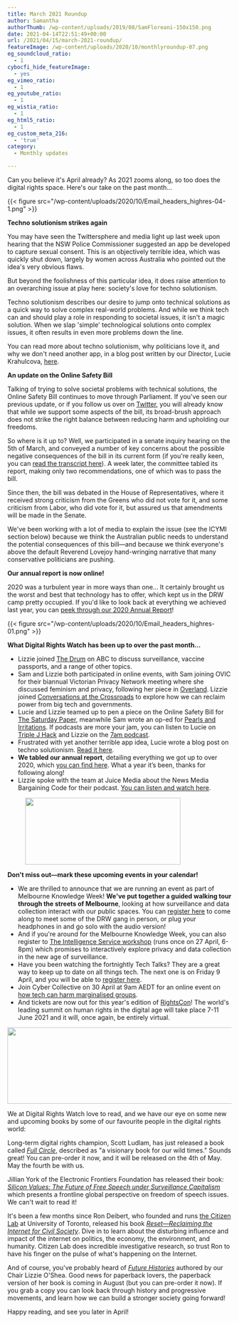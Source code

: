 ```yaml
---
title: March 2021 Roundup
author: Samantha
authorThumb: /wp-content/uploads/2019/08/SamFloreani-150x150.png
date: 2021-04-14T22:51:49+00:00
url: /2021/04/15/march-2021-roundup/
featureImage: /wp-content/uploads/2020/10/monthlyroundup-07.png
eg_soundcloud_ratio:
  - 1
cybocfi_hide_featureImage:
  - yes
eg_vimeo_ratio:
  - 1
eg_youtube_ratio:
  - 1
eg_wistia_ratio:
  - 1
eg_html5_ratio:
  - 1
eg_custom_meta_216:
  - 'true'
category:
  - Monthly updates

---
```

Can you believe it's April already? As 2021 zooms along, so too does the digital rights space. Here's our take on the past month&#8230;

<div class="wp-block-image">
{{< figure src="/wp-content/uploads/2020/10/Email_headers_highres-04-1.png" >}}
</div>

**Techno solutionism strikes again**

You may have seen the Twittersphere and media light up last week upon hearing that the NSW Police Commissioner suggested an app be developed to capture sexual consent. This is an objectively terrible idea, which was quickly shut down, largely by women across Australia who pointed out the idea's very obvious flaws.

But beyond the foolishness of this particular idea, it does raise attention to an overarching issue at play here: society's love for techno solutionism.

Techno solutionism describes our desire to jump onto technical solutions as a quick way to solve complex real-world problems. And while we think tech can and should play a role in responding to societal issues, it isn't a magic solution. When we slap 'simple' technological solutions onto complex issues, it often results in even more problems down the line.

You can read more about techno solutionism, why politicians love it, and why we don't need another app, in a blog post written by our Director, Lucie Krahulcova, [here][1].

**An update on the Online Safety Bill**

Talking of trying to solve societal problems with technical solutions, the Online Safety Bill continues to move through Parliament. If you've seen our previous update, or if you follow us over on [Twitter][2], you will already know that while we support some aspects of the bill, its broad-brush approach does not strike the right balance between reducing harm and upholding our freedoms.

So where is it up to? Well, we participated in a senate inquiry hearing on the 5th of March, and conveyed a number of key concerns about the possible negative consequences of the bill in its current form (if you're really keen, you can [read the transcript here][3]). A week later, the committee tabled its report, making only two recommendations, one of which was to pass the bill.

Since then, the bill was debated in the House of Representatives, where it received strong criticism from the Greens who did not vote for it, and some criticism from Labor, who did vote for it, but assured us that amendments will be made in the Senate.

We've been working with a lot of media to explain the issue (see the ICYMI section below) because we think the Australian public needs to understand the potential consequences of this bill—and because we think everyone's above the default Reverend Lovejoy hand-wringing narrative that many conservative politicians are pushing.

**Our annual report is now online!**

2020 was a turbulent year in more ways than one&#8230; It certainly brought us the worst and best that technology has to offer, which kept us in the DRW camp pretty occupied. If you'd like to look back at everything we achieved last year, you can [peek through our 2020 Annual Report][4]!

<div class="wp-block-image">
{{< figure src="/wp-content/uploads/2020/10/Email_headers_highres-01.png" >}}
</div>

**What Digital Rights Watch has been up to over the past month&#8230;**

  * Lizzie joined [The Drum][5] on ABC to discuss surveillance, vaccine passports, and a range of other topics.
  * Sam and Lizzie both participated in online events, with Sam joining OVIC for their biannual Victorian Privacy Network meeting where she discussed feminism and privacy, following her piece in [Overland][6]. Lizzie joined [Conversations at the Crossroads][7] to explore how we can reclaim power from big tech and governments.
  * Lucie and Lizzie teamed up to pen a piece on the Online Safety Bill for [The Saturday Paper][8], meanwhile Sam wrote an op-ed for [Pearls and Irritations][9]. If podcasts are more your jam, you can listen to Lucie on [Triple J Hack][10] and Lizzie on the [7am podcast][11].
  * Frustrated with yet another terrible app idea, Lucie wrote a blog post on techno solutionism. [Read it here][12].
  * **We tabled our annual report**, detailing everything we got up to over 2020, which [you can find here][13]. What a year it&#8217;s been, thanks for following along!
  * Lizzie spoke with the team at Juice Media about the News Media Bargaining Code for their podcast. [You can listen and watch here][14].

<div class="wp-block-image">
  <figure class="aligncenter size-large is-resized"><img loading="lazy" decoding="async" src="/wp-content/uploads/2020/09/Email_headers_highres-06-1024x342.png" alt="" class="wp-image-7275" width="349" height="150" /></figure>
</div>

**Don't miss out—mark these upcoming events in your calendar!**

  * We are thrilled to announce that we are running an event as part of Melbourne Knowledge Week! **We've put together a guided walking tour through the streets of Melbourne**, looking at how surveillance and data collection interact with our public spaces. You can [register here][15] to come along to meet some of the DRW gang in person, or plug your headphones in and go solo with the audio version!
  * And if you're around for the Melbourne Knowledge Week, you can also register to [The Intelligence Service workshop][16] (runs once on 27 April, 6-8pm) which promises to interactively explore privacy and data collection in the new age of surveillance.
  * Have you been watching the fortnightly Tech Talks? They are a great way to keep up to date on all things tech. The next one is on Friday 9 April, and you will be able to [register here][17].
  * Join Cyber Collective on 30 April at 9am AEDT for an online event on [how tech can harm marginalised groups][18].
  * And tickets are now out for this year's edition of [RightsCon][19]! The world's leading summit on human rights in the digital age will take place 7-11 June 2021 and it will, once again, be entirely virtual.<figure class="wp-block-image size-large">

<img loading="lazy" decoding="async" width="1024" height="171" src="/wp-content/uploads/2020/09/Email_headers_highres-02-1024x171.png" alt="" class="wp-image-7271" srcset="/wp-content/uploads/2020/09/Email_headers_highres-02-1024x171.png 1024w, /wp-content/uploads/2020/09/Email_headers_highres-02-300x50.png 300w, /wp-content/uploads/2020/09/Email_headers_highres-02-768x128.png 768w, /wp-content/uploads/2020/09/Email_headers_highres-02-1536x256.png 1536w, /wp-content/uploads/2020/09/Email_headers_highres-02-2048x342.png 2048w" sizes="(max-width: 1024px) 100vw, 1024px" /> </figure>

We at Digital Rights Watch love to read, and we have our eye on some new and upcoming books by some of our favourite people in the digital rights world:

Long-term digital rights champion, Scott Ludlam, has just released a book called [_Full Circle_][20], described as "a visionary book for our wild times." Sounds great! You can pre-order it now, and it will be released on the 4th of May. May the fourth be with us.

Jillian York of the Electronic Frontiers Foundation has released their book: [_Silicon Values: The Future of Free Speech under Surveillance Capitalism_][21] which presents a frontline global perspective on freedom of speech issues. We can't wait to read it!

It's been a few months since Ron Deibert, who founded and runs [the Citizen Lab][22] at University of Toronto, released his book [_Reset_—_Reclaiming the Internet for Civil Society_][23]. Dive in to learn about the disturbing influence and impact of the internet on politics, the economy, the environment, and humanity. Citizen Lab does incredible investigative research, so trust Ron to have his finger on the pulse of what's happening on the Internet.


And of course, you've probably heard of [_Future Histories_][24] authored by our Chair Lizzie O'Shea. Good news for paperback lovers, the paperback version of her book is coming in August (but you can pre-order it now). If you grab a copy you can look back through history and progressive movements, and learn how we can build a stronger society going forward!

Happy reading, and see you later in April!

 [1]: https://u1584542.ct.sendgrid.net/ss/c/CMxF4nARlf6wAFa1PSfv0mmZ9RIuK0LyVv5J0Wo3jtKeOmcqC_L1jLYRjAml23jdyeCtGZsX6zqvxsRVMMTLgzNdJn1AsT0ji6Jm6Y6DG-kpWfraEuNh1hRAmY9iZysATm94Az2Jk-wQTMphzESUOeAXFGBgQ2I8WoqcWo3OfHywsYauZRObYbAHKzfYxLCuV6oE2RNAp6ZOEC0nFliEVzTVO1v4RovUw6_PUsDw5uZc4v7EEeeEFirRaI1QN0fE9SeYSeVhqC7N1F994moBWoqCI1bCe3C5G_yb5pDyjPSizRBHmInq42IiRf_wStNjzq0jXkwLRh4XGRNL3oP0-wvy8jP3eipv9yaMVD2f7Cw/3at/Yo2VBgBPTmeltAZj1p0EuQ/h0/0kaSdGCb5CR0MA4gcYaFQ4atVfoEz87wxQ9EU4hcK8c
 [2]: https://u1584542.ct.sendgrid.net/ss/c/dSCQfi9FLISmU3ZE3bfPhlSBN6XYeCKzaLLHWVkJ-A_46oQk_8HR5TWIaTK3vleMLimgwrSmYLL8jf3gg9aXOTrWWqFSVqMZeeMrX0IrX_aKVMagmyaYGdb04_LvWF8CcRg05KIo5dWNLP0dXJdJUEQSiAhvPBOqfaDH6oGW-UwCZL9lrF0MxPOCdQricdfngsXUIcs2pkfVTpOj13d85w-YpvrIXqF5iJvhIVUHdI-xCSkQmgjM8XXS8-nzwFhVqrGNorFxDq-w-xinT1jwE8b6FLdLznicUiXlcdfPwQI/3at/Yo2VBgBPTmeltAZj1p0EuQ/h1/gB0HPgrJL49RU8wP0VGJUw4UbdaUZqinwIjKUl_bKYc
 [3]: https://u1584542.ct.sendgrid.net/ss/c/1XQbiUZqIgkFRQxQopJGKWI2-Adn0jJHKHfA1c9Eihu2GA7jKcEkvYE3rLIElB8aVrvtJvdhzo3ER3bW-NBB-9_lyWnAHlfL3A8yFrOFpAn7LWMrw1qzwwVxqCOEqbvoyy3JtlldN8dTicypHB20yXl9lu_nrsp9hnn-WR-FYWgxDstXM9e5eR6p-tf5Jk54sbPc5LVtADM4b5qJgg1CyQyM8X8dqSZjc7ysYS1nCtMybD-yg1qy-Y6JyEyhgbAEL_ZWBkIsaWBTnOKXovMCxAohttbGyGIp4xhjKONbPqai0kxHA0jL8kVVjzv7Sr4Q8EvC1tgQJLuDvmjtrPkxdy6wEJUyzWj0dB8LzuzLVro/3at/Yo2VBgBPTmeltAZj1p0EuQ/h2/2as0goW7s7R2BE5q0q5Rrcf84YdzRzs_Z_NcSekz2vI
 [4]: https://u1584542.ct.sendgrid.net/ss/c/AmCPGAa5TKCV0Ya3nRaidLj-E38ivNX1IxXECBaIAIBnfl3P693KHmdSgMw1M2G-atIySv9WIr8kn-FtiyTRrvCtwiUH73NZXE7qyElrsAIg5LqgDAbeygypBQiARmh1OPtySw44LcgbarC4w1eEExb4-4RIJjS5vhUN7mDKjlZlNu_3jCmbKzXiaDCjtamD2Iq0QPjgPhoWx_BgfLnoE5ijwK-UCXZv4m6tMUPI6Mxmi8T0HttpqwNFzEW2OFoL1SdLuNxaC37WWhaKyOjC1gqqOBWD9RddiZGAvjnztiIqOjlONUFQftf0XidFcpZ0fa7C4-xphacZYdOSJ1fxNWfLZAbs4zUxDAfnNev8bLE/3at/Yo2VBgBPTmeltAZj1p0EuQ/h3/VBxaR7k2kr7GCiIKAgAt3OaAo0cb5vMuADnRtR86W6E
 [5]: https://u1584542.ct.sendgrid.net/ss/c/atcYNHk4Eh2YdGnwBh-YDGIGJRYXbFhwDBC3dDNR_uq1mvtEFQyeNW3vnrZvaY37AHgGSk-qKOKNNZZKtNEwOcBbat14EvgjwkQXKz9mFqFstprJ9faptTH5hWqLWZDCS3bjpqcj_IsnESEh35WWS_zzXxQFkgYdPg-UEQWZPnsf-VgHdGEhX2aq8J1TK_GEf5jwkKiQ3YR0UIQsMGk1k-ItD8e9nmbC9xkfwLGbLrKWrJ_7FsOMefQGRvrCJ5kKDU7dsHtqLEKaSCDwwPNukcpvcSHQTnih32bJh0jNPBRoRTYVP7TqGurxQtzZUuE-GzDVnGW81jjeW1Dk6S0XCI4FAcQ-jgJUmuFrAh-Akxg/3at/Yo2VBgBPTmeltAZj1p0EuQ/h4/GU3uF_iGibxReHR-yS2pmKXrmWgJuEN4kU6fpIGJmhw
 [6]: https://u1584542.ct.sendgrid.net/ss/c/BqA3LhzOFl92KwaVoz69N0qR3BWkZXYkjMRYGJoSlachYipE7PqTPfOdSg3b1kSSDI8gs9l9LiibEFTNjEbrRMPmodymNSbgjh7hUUJflbfmVz4ocXBR6jTUxt2_sR1yzHfi9cg1A0go3FrU5FgALGXLkIFQ8ZFCiAIA5TmInIbgc4qleXWpx9FtIap_ucYmow0eJsrgAoVQvFU5XxGqI3cQU_jy_0K9ZGxY9pf0d1-JNlqcn6lQEW8QOv5HR1eLZIMNoMEdf1PmRpCxRf5sMl0dg-2WzSBKsl3v4hCwi_XbekSH-Hu93DUM7QiEPWpsUe6iIwdIXSEX_1K8qxXREIjQeOVBc_hcFWDpIjv_Sv0/3at/Yo2VBgBPTmeltAZj1p0EuQ/h5/eAKIUa67jEQae0_CWSP6yI8gBEpwl4BuKAPIu-AtZlY
 [7]: https://u1584542.ct.sendgrid.net/ss/c/Mqag7sW8TIW-nixyBdulQgjUm_5PscMyR9EQ-7hw10-seuvNFuf9rWz7BkjnnHjbxpaulTWyhnJNKsYOrHVunOzdtudliuO5rxlQO4jAAPw4uW-ci7fT0lMsCb-cqOgGKBRuKnq2OOhh3T3mjvgv1XGxFtYkf1tPUWwMJoYfl2smkMWRorSlPHBHNvHwS03st8MkF9ipWCx-KLNRvldBe56aC2c5EqDsXUJxpgd-2dZpT2rQJFb7g29nZbQni3JloO2R75JyB60op3VPbIpTitiL_jiIm78HYvnCddVOJGvUgpgqybXIDqNz69hh5LQK/3at/Yo2VBgBPTmeltAZj1p0EuQ/h6/gyxC24E7DNlhAfACmkcCP3Nin3YqUra7Np33j5tF8w8
 [8]: https://u1584542.ct.sendgrid.net/ss/c/atcYNHk4Eh2YdGnwBh-YDBF5ArGB1LleEFdVHUJPr352estmmsiePkKyK1WgyfjZMtk05qeWq4hCnTOL9BD0MQp7dHmbw6YqFq8ISUxVZRWDJuLXLfYMMpfEryTzweb9hDAsbI9eBS_g7bKqK3XfwCVnAnmQ20GLAdwPRKier0L83uNImpsUrzkN73U2Y17ylhOo7yY0GEfdgbOd7mFgQHhpzcI_KGl138KRPrfEhs2WkjL3TQyXiHsTSv6fjrYTWjfK8k94cAnk2KuaVuWqNEAOoaIbFnMlka-mD2uZE3A1Cl1bEVuhr_9FhHPnJkBRbKy-q2cxZgRlVjwvi_vrC2q-bY7PEaiw6O3766HZ5URIb_oV5k_wGn_jZ73yve3NgSd04MQmsPOBMggaraUAcRqSQx0witVxVeAToaY9bPI/3at/Yo2VBgBPTmeltAZj1p0EuQ/h7/1AzF2ulcfxp_gtOs9UN8uLN0CgEkQPTiT1VNUwkKd1I
 [9]: https://u1584542.ct.sendgrid.net/ss/c/KTqGVTU95m3XYkCVwdzD9dgQnjriGivCzbvJ9AL9jYTn7huY7giHEWUbTd41CosnaezrdgjK73JFqmHYBk3833Jej_be2FnQtuVVf9rq4cvTYd8BAMrfbMFAsxysWZ_1YmPji01tCBMJaLNKYrrrIYYvuP0_EAJrrjhj8eTFfjzgw0VVkGz_MYhPMk3-u9wFU4ZRmet3i-4fP3z-esFAlpU07AlxoJ8FzH9SlaMfV43ZcELk271gxEFEXiYMxDqx7yhVIk5wM80U_kVXUAKiMENS0RjrI2hNv-nzeSAZrs6HZR9j8U1QVWlKUUc6ESver7c4N0g3GD2Xw_zhL0zZPhtwVO08p_7EWqhiOYRZ8tdfXpjkK4Iq9mXL_ZRuu1U6/3at/Yo2VBgBPTmeltAZj1p0EuQ/h8/LuFaA-PV8moNblRGHcLw5zQVSaRxngtp-cCuTVhkIJA
 [10]: https://u1584542.ct.sendgrid.net/ss/c/atcYNHk4Eh2YdGnwBh-YDMuin2L9HjnFmdZnIG_LH-2igPtH1S3sDGGtIukoblkzoxUac2unta-ynJ38_NUK3MtZ-CRt30lD4Z2k6Skmz0DIwAMwv34NhoMscS1jQ5VlGNgzo2dvx6eJ6KPuAnpcwHMPkS9vJ6vz2WhdCF1XAKJOaspwb4tmEk3HQTVoCwTzcOZ7XEHpDn3bocLCXaVRM0tkigflm07UkwgEc6k1mbZSBdoqccl8cc6TQd4rz2j8SMPqfXEtiUHgOxBqlpaGXUm5tGv9V51_hpWazop4nql8Xh43Rq_dcKc3rFbgo7oA8KOKeQtwNoNcKZLoWXt11WO3OF8U1uzsLqCgpeF07jQ/3at/Yo2VBgBPTmeltAZj1p0EuQ/h9/WfGyvCUyYt8eZxjxvQ9a2AhOiyvJxiRyHYT5ihTVkUw
 [11]: https://u1584542.ct.sendgrid.net/ss/c/8HToISgnFTOc8o1RQ8FP1-Q4EemwaauzfRPiOyO_nIq9La-o_JXIWkoENlZBqShV5iyhhrLtJuClx7N4thVX5PTqeWP9m2d4BgmHkkIkgw_HAlosQzYwbH2J2yEhAorFy6ZJ5c4NAExXKW9a7wQbpsjx4VLxvcQR3SwrJW63LcaV7VYInn6TwQA5Gq_41yx_g-P0Mp9oCuLp2_1bDI7NZTLmKMM_XZv3C0RuqLinYfsyVxUzHFZgJap5hamtZWZHpLrPLb9Q8aKVN6dqV17Wqswl91GrTUJQ4xyh2Sb6mkBpuSYpweXXR4iC7BzTtEj806CY5PHv4UDYfjhVyrk0XGIGadQWvn3pGDxgIHTKCOReBdmb_uqi4WsvSY7G-HjB/3at/Yo2VBgBPTmeltAZj1p0EuQ/h10/Ov6bklDvKR6RptGiMcvBN9lGxyyJnUPdDcNd8wvrHk4
 [12]: https://u1584542.ct.sendgrid.net/ss/c/CMxF4nARlf6wAFa1PSfv0mmZ9RIuK0LyVv5J0Wo3jtKeOmcqC_L1jLYRjAml23jdyeCtGZsX6zqvxsRVMMTLgzNdJn1AsT0ji6Jm6Y6DG-mhZoX3AzKnMoggp0gh0jBENvNPTSyJAHCAW-jtOaNYLx5LjNlxue4IiM_dx8VDptwRlZ_iE96lYnQ8UtgbJgI3bPpDSoHDnha5ESVzAktvcHD58h0Hzo9xCm_WsGNOznOtL-eNlQiisZN-NpEJRZQVk1edDnCbgYRoJwdvwgJT06qAf3pXrLHqI3Op9T9Gj_UsNoKFAEm1XhwOihX3WnPBI-4Jyvh0PvndrEUM1xrRcd5qI0EgWiAnLRQ1AH8pDWM/3at/Yo2VBgBPTmeltAZj1p0EuQ/h11/pgxxYXDT_cja33pEAd0V5Js2ORkxM9KdqlLiIfKZ65U
 [13]: https://u1584542.ct.sendgrid.net/ss/c/CMxF4nARlf6wAFa1PSfv0mmZ9RIuK0LyVv5J0Wo3jtIS12vsAfWzi3vjJ8FNsfEJaw_zluqCnrILtcZACFhVa9fcUdgIwN5iMpJxZ64E6gJSBFZa61zO5maFsk3-yBPA1iYkxJwKUVpiQFGFHFdcHVUgStdqyD-3P7VL7a8JmANJ5Xk4qlx1qZQkmJbM7TXO64IMUyzHUItQrXJEuUBoszsVXjU_WvstCKlqCB8YkYqwbTeKBGe4a4H9z3bW6D65ScQ-jhgdN5Z6KRkcu8DLumSt2vJKdsmLOnRiV8mWBrlcSTHY4RhIzwoDJ9OuQ-1ueDxfCv3UChsRjcRvn9qce0TgCMy2kQacHmveYbimLJA/3at/Yo2VBgBPTmeltAZj1p0EuQ/h12/Nw82WjLqAclTj8zGnmdY6dJUTSkH2bFqgC2sxGrrGoI
 [14]: https://u1584542.ct.sendgrid.net/ss/c/atcYNHk4Eh2YdGnwBh-YDOJPR4Z5lDybbWIPhQSOR8Gx36ya4bYc2XGeA_Qgs7p6VvAHuWmGCYH4St1T58dvYI6JxpioGTsOVXSpTEL4pN9i-f62WoMEVEY51QBNbbDbNrlu1q9uBRhTPQqDVxX3h5ESkXx-H2dIEkr-coBiad2xFSU3W6JC76mapAUc-1GO8FAuqhc1MKCgLXuWeEUsyqde2fgK8RplVHz3Um9_IiWJHPr4Pdwa2vOvq8yC_1f5qRU1HCGeRVmjfDSrnmvN644y8-0c9rAFsyq2Q7HLFtqlXzLNiNTqsgjTyiL5vNObTD3QFVKEIcm9HCqh4DPxvNmZzBG_m6A-jMAA4exHMfE_jXg-DNnUs2SXr7Tlsivk/3at/Yo2VBgBPTmeltAZj1p0EuQ/h13/cNyH22W5hKFpRTcSLTTx4pjuyBthNtfq75pdZ0f9x0k
 [15]: https://u1584542.ct.sendgrid.net/ss/c/tTBUZwcBH_2q13Ow12s-ja-w0n3-8VTO6ITEpXxX2M6a2CuM1jEd2kaitJMJKyAu3O4bp7u7gGkM0qQ79s8yKizE29kkUJc2M8UvA0obtL6zHmpaFWdGGwvYTYRy0r5WeJJ8Q2m-lUkDYHXQCpvJXOo_0T899HT3BbRO6jjTSdlX5M6SrzSKNlmOnok9SpIk8HJX2UKwhDYPofkQBIoht5JQNNmmOSBys7b23Xyi6OQ6PONdeAsK362MCauSfp2VWROIL3w18r7oG690rQJ5jOWClBj_0Tok6PmwwVaMSxfJxfUBeBHuvlOjsaQQ_SPnX2JXuDQJzFNx7pdUxDGxKA/3at/Yo2VBgBPTmeltAZj1p0EuQ/h14/IaN4aYoSZOKMg9Zu9mT_JbrGMG-CFWnKMWgIIizMF5Q
 [16]: https://u1584542.ct.sendgrid.net/ss/c/tTBUZwcBH_2q13Ow12s-ja-w0n3-8VTO6ITEpXxX2M7UCS7NipxmwSH4vhM9lNAQQIm1HIPg_Uzf3xb_MXv3DBh_2qiIeWcaDTZRxhDTFOH_T-friVf6RaD-kVXo0XNO3qUiJdjW2bA3fAn-Z0FGw4TZBrO01UJ_o3a7ByGosbpHZxVe3kzeTxgRjFsec-X0JUNjI1Xt8-yHAYem6E6DV-Y7otLYc6PpGqpkgAgiqdiG8TRB-IjOMgR_Vm1B0ecsOBLQFRiyamyXuNQ-hcdzyBTkoqhMFzZl99b9KASr_FEaUkWSfSPcnXN9oFHNKGvWq27pWiW9GX4Kl-fMxK6OjGw8cTtJMCUoONs52LjKNN0/3at/Yo2VBgBPTmeltAZj1p0EuQ/h15/mZ5NvwTs6wvHN2yb_ynDM6xKjH-G5O5cGKUJ3QlKhKc
 [17]: https://u1584542.ct.sendgrid.net/ss/c/P8Elou2Rvc0qoMPEUZrMXQOdkwYPfWp1lSbdBGL8OQkZBIAwRpAMXO0VP8S7qG9ng-TsyiiweV1ZdBKnpIJ3u3gBg3xgVjwucAdhT5nMUo85tVeN6kdtEkb1jlwTA-plTecjugVSXngs_QU59Bku7N5r4bWwOgq7X65YClbPTDb1mCL9dXI-5-wxzxFR_xwwdTK2MkDiFv1Eou0SioPi1dCANeyGlgOMo5ivHqXUCqJG-0RxNoRie7di-ViETkHOJsEwEYk9ZltInvv9Pw8K2R33uUM20fbNakZopC0MTV_gLY9n9J5PKBeh79vP-gMDxXomJo7m1HredEiEgP8I2Q/3at/Yo2VBgBPTmeltAZj1p0EuQ/h16/ms-Rp_ZJ5OvPZ3rFwLK7ldLYQlyzDc5b3zXAg2ogawo
 [18]: https://u1584542.ct.sendgrid.net/ss/c/atcYNHk4Eh2YdGnwBh-YDFUMrsAHGKPNQSwNFtgiwh_HmNSqYLkV3EIMPfyEXfrL8bSW3OaOyviXuheFFSN8la3w8sLtyn0LTcnelgGHsdatYLWIr1MYN3zwU6ZHYOl_Ppcibe4adDEyDU9Ooi-Fb75s6SSE5IqSUV5iYyDm5Q38vtT59-SDtTfILkp3Zg7l_Jk6WhcuYFvZJK-bOB2aaKAMV8BLzUYgcIqD05KgSBRxdpcQW99rpTU0tYLytBHHPgt3xcH8qtt8ZLtc9RDYyMSzYy9MlCG53b-FSKwxxo78YiJJL6kPtx1MOEs2P7qjalf1Pi-6_1qymcGQ9T6H3UelCZL3QSF8n8CpAN-0ABk/3at/Yo2VBgBPTmeltAZj1p0EuQ/h17/afeYjwjrI9akxt8HBfwNTmQ49OlJMQDujATA0IOZLJ4
 [19]: https://u1584542.ct.sendgrid.net/ss/c/atcYNHk4Eh2YdGnwBh-YDPgdQRSupzitvY9iD4qNsMJ1dBQjuydgoXR_Iy84E1jbrCHiqdRFpQkVVBxOaZObud_UUXkUWNC_rQoId7OyosfgK35tM14MQbpMUE8MAAwSU2gY0FSElovzl2qhCIjKurmElXLiF6V6nIVILM9xypRu15FehRz4MJ-cG4z7cxRHwWgq-yq9Z8dL7KxKwbXn9uAM0M1TYoIfLe84b2OOZEtWtVI5hl4XWI6JxeaLXgyQrhdFVR7-frq1RtbpAD1U-HTgHz41PGzfG-3cyDlijzsV_4nvz74eVpXe-yxHYy3H/3at/Yo2VBgBPTmeltAZj1p0EuQ/h18/-m8mSkGXXKF_D0_EfWbTzwoHP7ZaPBEFKngsZU7tmJg
 [20]: https://u1584542.ct.sendgrid.net/ss/c/atcYNHk4Eh2YdGnwBh-YDIYOrLLfabDewWf3i08c7i4NhinriggE64MJO7NTN4X3ps581mrZJi0eYPpgeMEfFHSS-n8mlzaN1CCSk72GarHxDGD59R_29frP7XFvXA4frZdMWSO1gKKSyFN_-K13Uy5GQiYXVO4VKCaDe0-F1XygUSrwOET4WaJ8bKpk63vIC5C789uoTkfPaad6DdkVFXSAVbwJX9FJbPrRT393rqbTeHdejPjgtpNffuMbydWSms4u82Sy_XMdcV0K0ARPPxCRtci63VZCAthbfUZ5V0Ms9i0wU6MpEE0GkrQj4vTVWwu5pdg8NiCUiXS4OvetEQ/3at/Yo2VBgBPTmeltAZj1p0EuQ/h19/cJfVlkYFGAZfA0Jn3arD_e1pS0_Ilr6OzUFYjs4vhsw
 [21]: https://u1584542.ct.sendgrid.net/ss/c/KTqGVTU95m3XYkCVwdzD9Tl_hT49uGffEaPrVtJfX3M7UqqjuYMGQ-Dzlu3eX3uhCs92HOUCylM5HGuMZB-0avhKg8CLnysYpIcQfuwspzotaWK_5lbPqhll6ezGSay7qexcJH6GaMcdBL8rf6iAu_eiY6pZUYglBRra8qZOjrQYSOVR7zKvrym-OmuZ6esQxIPjgZJ2GbdF21h4tCnlUZQ4AvIC3IvLmLyqfHHuQCBcmit-rl704syYOP5DAwNULZkqwuChfwc7azLIVWiKGik5nbp1iAkSz8uQ9slK4rU/3at/Yo2VBgBPTmeltAZj1p0EuQ/h20/RNl9jQkf31t1Y5okLkQkBhGg8rNQ_r5KpdQN8FHwIUg
 [22]: https://u1584542.ct.sendgrid.net/ss/c/Mqag7sW8TIW-nixyBdulQhJ8Yij31RfaAEJOYbURoP67G2WZ-azXX8_Fpj6A14FYG4GJGCGbtNcpPkiG999xli9Kkg7c7P-TzBT6v_aOikVM1iynMcWxveSsGwN-22FlsA26Fqf3_l8coIAH5wOzOk__R64v_3ksC1Q40BwKfJ6ZUDh1AQYinFQSLs_xd7aJKyP6iRKJEAgPVSRr-syyq80AP0PGs_YQASmeaumhy_wxlS__uneIgnoUuW-jK-RnFia_lGmhYx9fjAk8p-lk2xaOJYq5WlbMyD5yUjQ8-Sc/3at/Yo2VBgBPTmeltAZj1p0EuQ/h21/-_gNUIs12tkNrn80nbnmypUKbqxTGPbJu_HX9a603v4
 [23]: https://u1584542.ct.sendgrid.net/ss/c/mw31GZsW-tYdpIw-ePlYv3Dk8R-J9MH9CjaIwFKmbthWxAwwNsNIFyHFZAxV2iAuz4nS4-RIMTKVwSqwzNRcGDm2lSRr9_liigQUttHjHX3jtI7J2VY8FvVMMZqXpov75CttIqLw0XnRrtDuA9HKd84tpDS-K_qjaMdOVB0qqov1vRNMig-9X8E2zovZlZDbQYwd0lAqMN80PGs-x3P4hDec5u1B7G-d3ST50-YVbzU7oXpO88yVMUa5iwKMrG4BLRQNUwjVJqiE1YsEgK0_jobmwhwVUGO1xFhgPwGrvH0X7R-DzCV8xGNRmVYiJWYy/3at/Yo2VBgBPTmeltAZj1p0EuQ/h22/qwEnjDzvVjugcE9smBIUva5DiaHJ74mfVWSmap9W97U
 [24]: https://u1584542.ct.sendgrid.net/ss/c/atcYNHk4Eh2YdGnwBh-YDC60H-Mii0G5GCugAvmE8iTcdfcndOeHh9rXRLUaYo3d3j4f-zQVAPoHrjUz9icufiONqex0AUsxsaZFdJW3R3wJGY98kCClR-O6SWMQh0AybpSK_t7f2He6BFbccOr0YC2p0mSoQLbBGxSoXsCbdL4QksB4t1oxYK_ooyDBgCeOC5exYjLlATnWf0gLuqKO6IDiFZ5QR0M_DFHtnnaAV1iVi1pkTa04ENF7HYMz4t1XOvktfmHKu2ITpNyF2BIAGHjCY574hLsDl0TwGz5G1NuFGZ9kQBB5xz8Mx15PQ84aXTpjlaUmLc6lPK4dA7JgVQ/3at/Yo2VBgBPTmeltAZj1p0EuQ/h23/xO1od1MMqy_l40ms7aiT9cBOOBgpIHr3VXTr-DGFWiM
